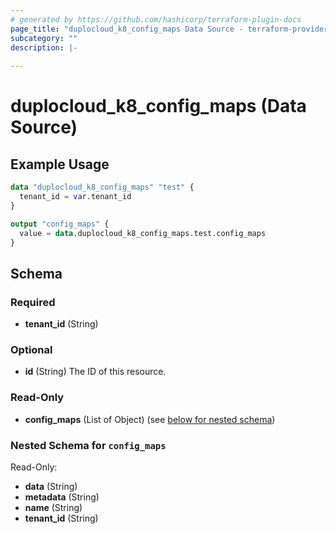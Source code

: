 ```yaml
---
# generated by https://github.com/hashicorp/terraform-plugin-docs
page_title: "duplocloud_k8_config_maps Data Source - terraform-provider-duplocloud"
subcategory: ""
description: |-
  
---
```


# duplocloud_k8_config_maps (Data Source)



## Example Usage

```terraform
data "duplocloud_k8_config_maps" "test" {
  tenant_id = var.tenant_id
}

output "config_maps" {
  value = data.duplocloud_k8_config_maps.test.config_maps
}
```

<!-- schema generated by tfplugindocs -->
## Schema

### Required

- **tenant_id** (String)

### Optional

- **id** (String) The ID of this resource.

### Read-Only

- **config_maps** (List of Object) (see [below for nested schema](#nestedatt--config_maps))

<a id="nestedatt--config_maps"></a>
### Nested Schema for `config_maps`

Read-Only:

- **data** (String)
- **metadata** (String)
- **name** (String)
- **tenant_id** (String)


